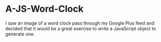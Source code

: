 A-JS-Word-Clock
===============

I saw an image of a word clock pass through my Google Plus feed and decided that it would be a great exercise to write a JavaScript object to generate one.